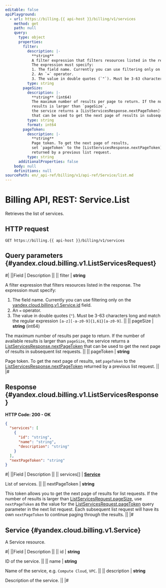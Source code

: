 ```yaml
---
editable: false
apiPlayground:
  - url: https://billing.{{ api-host }}/billing/v1/services
    method: get
    path: null
    query:
      type: object
      properties:
        filter:
          description: |-
            **string**
            A filter expression that filters resources listed in the response.
            The expression must specify:
            1. The field name. Currently you can use filtering only on the [yandex.cloud.billing.v1.Service.id](#yandex.cloud.billing.v1.Service) field.
            2. An `=` operator.
            3. The value in double quotes (`"`). Must be 3-63 characters long and match the regular expression `[a-z][-a-z0-9]{1,61}[a-z0-9]`.
          type: string
        pageSize:
          description: |-
            **string** (int64)
            The maximum number of results per page to return. If the number of available
            results is larger than `pageSize`,
            the service returns a [ListServicesResponse.nextPageToken](#yandex.cloud.billing.v1.ListServicesResponse)
            that can be used to get the next page of results in subsequent list requests.
          type: string
          format: int64
        pageToken:
          description: |-
            **string**
            Page token. To get the next page of results,
            set `pageToken` to the [ListServicesResponse.nextPageToken](#yandex.cloud.billing.v1.ListServicesResponse)
            returned by a previous list request.
          type: string
      additionalProperties: false
    body: null
    definitions: null
sourcePath: en/_api-ref/billing/v1/api-ref/Service/list.md
---
```


# Billing API, REST: Service.List

Retrieves the list of services.

## HTTP request

```
GET https://billing.{{ api-host }}/billing/v1/services
```

## Query parameters {#yandex.cloud.billing.v1.ListServicesRequest}

#|
||Field | Description ||
|| filter | **string**

A filter expression that filters resources listed in the response.
The expression must specify:
1. The field name. Currently you can use filtering only on the [yandex.cloud.billing.v1.Service.id](#yandex.cloud.billing.v1.Service) field.
2. An `=` operator.
3. The value in double quotes (`"`). Must be 3-63 characters long and match the regular expression `[a-z][-a-z0-9]{1,61}[a-z0-9]`. ||
|| pageSize | **string** (int64)

The maximum number of results per page to return. If the number of available
results is larger than `pageSize`,
the service returns a [ListServicesResponse.nextPageToken](#yandex.cloud.billing.v1.ListServicesResponse)
that can be used to get the next page of results in subsequent list requests. ||
|| pageToken | **string**

Page token. To get the next page of results,
set `pageToken` to the [ListServicesResponse.nextPageToken](#yandex.cloud.billing.v1.ListServicesResponse)
returned by a previous list request. ||
|#

## Response {#yandex.cloud.billing.v1.ListServicesResponse}

**HTTP Code: 200 - OK**

```json
{
  "services": [
    {
      "id": "string",
      "name": "string",
      "description": "string"
    }
  ],
  "nextPageToken": "string"
}
```

#|
||Field | Description ||
|| services[] | **[Service](#yandex.cloud.billing.v1.Service)**

List of services. ||
|| nextPageToken | **string**

This token allows you to get the next page of results for list requests. If the number of results
is larger than [ListServicesRequest.pageSize](#yandex.cloud.billing.v1.ListServicesRequest), use
`nextPageToken` as the value
for the [ListServicesRequest.pageToken](#yandex.cloud.billing.v1.ListServicesRequest) query parameter
in the next list request. Each subsequent list request will have its own
`nextPageToken` to continue paging through the results. ||
|#

## Service {#yandex.cloud.billing.v1.Service}

A Service resource.

#|
||Field | Description ||
|| id | **string**

ID of the service. ||
|| name | **string**

Name of the service, e.g. `Compute Cloud`, `VPC`. ||
|| description | **string**

Description of the service. ||
|#